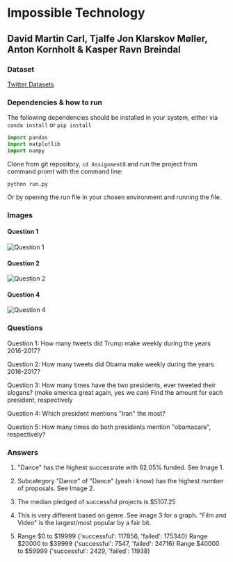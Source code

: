 ﻿# Impossible Technology

## David Martin Carl, Tjalfe Jon Klarskov Møller, Anton Kornholt & Kasper Ravn Breindal

### Dataset

[Twitter Datasets](https://github.com/Gozzah/Dataset)

### Dependencies & how to run

The following dependencies should be installed in your system, either via `conda install` or `pip install`

```python
import pandas
import matplotlib
import numpy
```

Clone from git repository, `cd Assignment8` and run the project from command promt with the command line:

`python run.py`

Or by opening the run file in your chosen environment and running the file.


### Images

#### Question 1

![Question 1](img/Question_1.png)

#### Question 2

![Question 2](img/Question_2.png)

#### Question 4

![Question 4](img/Question_4.png)

### Questions

Question 1: How many tweets did Trump make weekly during the years 2016-2017?

Question 2: How many tweets did Obama make weekly during the years 2016-2017?

Question 3: How many times have the two presidents, ever tweeted their slogans? (make america great again, yes we can) Find the amount for each president, respectively

Question 4: Which president mentions "Iran" the most?

Question 5: How many times do both presidents mention "obamacare", respectively?

### Answers

1. "Dance" has the highest successrate with 62.05% funded. See Image 1.

2. Subcategory "Dance" of "Dance" (yeah i know) has the highest number of proposals. See Image 2.

3. The median pledged of successful projects is $5107.25

4. This is very different based on genre. See image 3 for a graph. "Film and Video" is the largest/most popular by a fair bit.

5. Range $0 to $19999 {'successful': 117856, 'failed': 175340}
Range $20000 to $39999 {'successful': 7547, 'failed': 24716}
Range $40000 to $59999 {'successful': 2429, 'failed': 11938}

